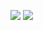 ![](http://cdn.instructables.com/F1M/SD3E/HX5H5E47/F1MSD3EHX5H5E47.LARGE.jpg)
![](http://cdn.instructables.com/FAI/3980/HX5H5E57/FAI3980HX5H5E57.LARGE.jpg)
